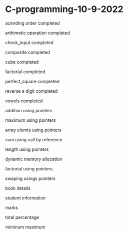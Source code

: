 # C-programming-10-9-2022

acending order completed

arthimetic operation completed

check_input completed

composite completed

cube completed

factorial completed

perfect_square completed

reverse a digit completed

vowels completed

addition using pointers

maximum using pointers

array elemts using pointers 

sum using call by reference 

length using pointers

dynamic memory allocation

factorial using pointers

swaping usings pointers

book details

student information

marks

total percentage

miminum maximum


